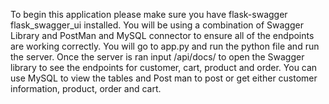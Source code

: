 To begin this application please make sure you have flask-swagger flask_swagger_ui installed. You will be using a combination of Swagger Library and PostMan and MySQL connector to ensure all of the endpoints are working correctly. You will go to app.py and run the python file and run the server. Once the server is ran input /api/docs/ to open the Swagger library to see the endpoints for customer, cart, product and order. You can use MySQL to view the tables and Post man to post or get either customer information, product, order and cart.